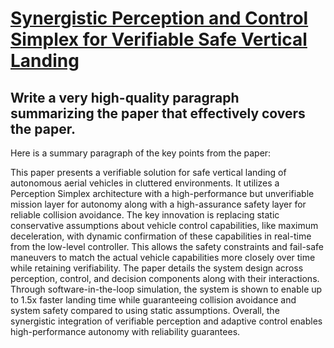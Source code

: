 # [Synergistic Perception and Control Simplex for Verifiable Safe Vertical   Landing](https://arxiv.org/abs/2312.02937)

## Write a very high-quality paragraph summarizing the paper that effectively covers the paper.

 Here is a summary paragraph of the key points from the paper:

This paper presents a verifiable solution for safe vertical landing of autonomous aerial vehicles in cluttered environments. It utilizes a Perception Simplex architecture with a high-performance but unverifiable mission layer for autonomy along with a high-assurance safety layer for reliable collision avoidance. The key innovation is replacing static conservative assumptions about vehicle control capabilities, like maximum deceleration, with dynamic confirmation of these capabilities in real-time from the low-level controller. This allows the safety constraints and fail-safe maneuvers to match the actual vehicle capabilities more closely over time while retaining verifiability. The paper details the system design across perception, control, and decision components along with their interactions. Through software-in-the-loop simulation, the system is shown to enable up to 1.5x faster landing time while guaranteeing collision avoidance and system safety compared to using static assumptions. Overall, the synergistic integration of verifiable perception and adaptive control enables high-performance autonomy with reliability guarantees.
